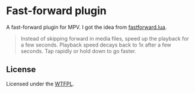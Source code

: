 # Fast-forward plugin
A fast-forward plugin for MPV. I got the idea from [fastforward.lua][link].

> Instead of skipping forward in media files, speed up the playback for a few seconds. Playback speed decays back to 1x after a few seconds. Tap rapidly or hold down to go faster.

## License
Licensed under the [WTFPL](LICENSE).

[link]: https://github.com/jgreco/mpv-scripts/blob/master/fastfoward.lua
